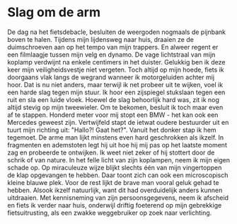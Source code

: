 # Slag om de arm

De dag na het fietsdebacle, besluiten de weergoden nogmaals de pijnbank boven te halen. Tijdens mijn lijdensweg naar huis, draaien ze de duimschroeven aan op het tempo van mijn trappers. En alweer regent er een filmlaagje tussen mijn velg en dynamo. De vage lichtstraal van mijn koplamp verdwijnt na enkele centimers in het duister. Gelukkig ben ik deze keer mijn veiligheidsvestje niet vergeten.
Toch altijd op mijn hoede, fiets ik doorgaans vlak langs de wegrand wanneer ik motorgeluiden achter mij hoor. Dat is nu niet anders, maar terwijl ik net probeer uit te wijken, voel ik een harde slag tegen mijn stuur. Ik hoor een zijspiegel stukslaan tegen een ruit en sla een luide vloek. Hoewel de slag behoorlijk hard was, zit ik nog altijd stevig op mijn tweewieler. Om te bekomen, besluit ik toch maar even af te stappen. Honderd meter voor mij stopt een BMW - het kan ook een Mercedes geweest zijn. Vertwijfeld stapt de ietwat oudere bestuurder uit en tuurt mijn richting uit: "Hallo?! Gaat het?".
Vanuit het donker stap ik hem tegemoet. De arme man lijkt minstens even hard geschrokken als ikzelf. In fragmenten en ademstoten legt hij uit hoe hij mij pas op het laatste moment zag en probeerde te ontwijken. Ik weet niet zeker of hij stottert door de schrik of van nature.
In het felle licht van zijn koplampen, neem ik mijn eigen schade op. Op miraculeuze wijze blijkt slechts één van mijn vingertoppen de klap opgevangen te hebben. Daar toont zich can ook een microscopisch kleine blauwe plek. Voor de rest lijkt de brave man vooral geluk gehad te hebben. Alsook ikzelf natuurlijk, want dit had overduidelijk anders kunnen uitdraaien.
Met kennisneming van zijn persoonsgegevens, neem ik afscheid en fiets ik verder naar huis, onderwijl driftig foeterend op mijn gebrekkige fietsuitrusting, als een zwakke weggebruiker op zoek naar verlichting.